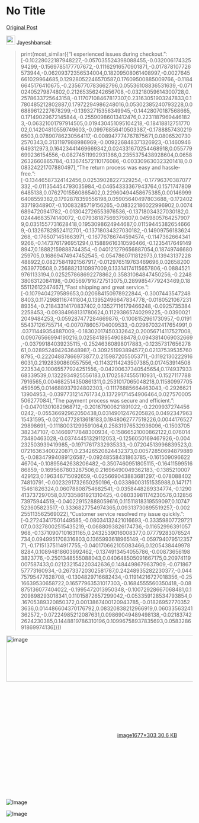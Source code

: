 # No Title

[Original Post](https://discourse.onlinedegree.iitm.ac.in/t/163247/115)

<aside class="quote group-ds-students" data-username="Jayeshbansal" data-post="114" data-topic="163247">
<div class="title">
<div class="quote-controls"></div>
<img alt="" width="24" height="24" src="https://dub1.discourse-cdn.com/flex013/user_avatar/discourse.onlinedegree.iitm.ac.in/jayeshbansal/48/66832_2.png" class="avatar"> Jayeshbansal:</div>
<blockquote>
<p>print(most_similar({“I experienced issues during checkout.”:[-0.10228022187948227,-0.057035524398088455,-0.03200617432594299,-0.1569785177707672,-0.11162916570901871,-0.017878107726573944,-0.06209372356534004,0.18209508061408997,-0.0027645661029964685,0.12928052246570587,0.17609500885009766,-0.11846645176410675,-0.2356770783662796,0.05536108836531639,-0.07102405279874802,0.21265356242656708,-0.03218059614300728,0.2578633725643158,-0.11707108467817307,0.23163051903247833,0.1780485212802887,0.17972294986248016,0.05302385240793228,0.06889612227678299,-0.13932715356349945,-0.14428070187568665,0.17149029672145844,-0.25590986013412476,0.22311879694461823,-0.06321001797914505,0.019430451095104218,-0.1841881275177002,0.14204810559749603,-0.09976856410503387,-0.17888574302196503,0.07890786230564117,-0.008947774767875671,0.08065207302570343,0.3131197988986969,-0.009226848371326923,-0.1460946649312973,0.16423441469669342,0.024331670254468918,0.055779699236154556,-0.08274511992931366,0.2355375438928604,0.06582632660865784,-0.13674572110176086,-0.003309630323201418,0.008324221707880497],“The return process was easy and hassle-free.”:[-0.13446587324142456,0.02539028227329254,-0.17796370387077332,-0.011354454793035984,-0.04654333367943764,0.15717478096485138,0.07627015560865402,0.22960494458675385,0.001469996408559382,0.1792878359556198,0.05905640497803688,-0.17240233719348907,-0.10083285719156265,-0.08322186022996902,0.00746894720941782,-0.013042726553976536,-0.13718034327030182,0.02444683574140072,-0.07938187569379807,0.04598057642579079,0.0351557731628418,0.1953098624944687,0.011594453826546669,-0.13267828524112701,-0.13718034327030182,-0.14909756183624268,-0.1765071451663971,-0.16776786744594574,-0.11473626643419266,-0.1473761796951294,0.15889616310596466,-0.12354176491498947,0.18882159888744354,-0.040121279656887054,0.18749746680259705,0.16869474947452545,-0.0547860711812973,0.13943137228488922,0.08275841921567917,-0.012976519763469696,0.026582002639770508,0.2568821310997009,0.13314174115657806,-0.08845219761133194,0.025257868692278862,0.35831084847450256,-0.22483806312084198,-0.005697916727513075,0.2899854779243469,0.1855112612247467],“Fast shipping and great service.”:[-0.1079404279589653,0.020684150978922844,-0.30074435472488403,0.11729881167411804,0.13952496647834778,-0.018052106723189354,-0.21843314170837402,0.13527116179466248,-0.09257353842258453,-0.09384968131780624,0.11293865740299225,-0.03900212049484253,-0.059287477284669876,-0.1008152961730957,-0.019155437126755714,-0.007078605704009533,-0.02967032417654991,0.03711449354887009,-0.18302017450332642,0.20056714117527008,0.09076566994190216,0.02584189549088478,0.0943814069032669,-0.03799184039235115,-0.25246360898017883,-0.1235731765627861,0.028952494263648987,-0.309251993894577,0.021375395357608795,-0.22204887866973877,0.2159872055053711,-0.11921302229166031,0.21928390860557556,-0.11432114243507385,0.017453914508223534,0.10065577924251556,-0.04200637340545654,0.17493793368339539,0.1322934925556183,0.17025874555110931,-0.15271177887916565,0.004682514350861311,0.2531017065048218,0.11580997705459595,0.014688937924802303,-0.11176885664463043,-0.292662113904953,-0.0397731214761734,0.13729171454906464,0.027570005506277084],“The payment process was secure and efficient.”:[-0.04701301082968712,-0.20167900621891022,-0.22099372744560242,-0.05536692962050438,0.03149012476205826,0.049234796315431595,-0.02104772813618183,0.1948062777519226,0.004417652729898691,-0.11180031299591064,0.25831976532936096,-0.1503705382347107,-0.14669717848300934,-0.15866521000862122,0.07601473480463028,-0.03744451329112053,-0.1256050169467926,-0.004232503939419985,-0.19717617332935333,-0.07204513996839523,0.07216363400220871,0.23426520824432373,0.005728506948798895,-0.08347994089126587,-0.09248558431863785,-0.16150909662246704,-0.10895642638206482,-0.3507460951805115,-0.1641159951686859,-0.1695667803287506,0.21696490049362183,-0.1385210007429123,0.196346715092659,-0.025669043883681297,-0.07808840274810791,-0.0023291732650250196,-0.03386003151535988,0.14717115461826324,0.06078808754682541,-0.0358448289334774,-0.1290413737297058,0.17335861921310425,-0.08033981174230576,0.1285673975944519,-0.040229152888059616,0.11511818319559097,0.10747523605823517,-0.3336827754974365,0.09313730895519257,-0.002255113562569022],“Customer service resolved my issue quickly.”:[-0.27243417501449585,-0.08034132421016693,-0.3335980772972107,0.03278002515435219,-0.0688093826174736,-0.11652996391057968,-0.13710907101631165,0.2432539016008377,0.07779283076524734,0.0949951708316803,0.1365993618965149,-0.05979407951235771,-0.17151375114917755,-0.040170662105083466,0.12054384499788284,0.10894818603992462,-0.1374913454055786,-0.008736561983823776,-0.2501348555088043,0.040648505091667175,0.20974119007587433,0.021232154220342636,0.1484498679637909,-0.07186757773160934,-0.26733720302581787,0.24248935282230377,-0.04475795477628708,-0.1304829716682434,-0.11914216727018356,-0.2516639530658722,0.16577963531017303,-0.1684555560350418,-0.08875136077404022,-0.1995472013950348,-0.10072928667068481,0.1209898293018341,0.11015872657299042,-0.053359128534793854,0.16705389320850372,0.0013867400120943785,-0.018269527703523636,0.014486604370176792,0.08320838212966919,0.06033563241362572,-0.07224985212087631,0.09869049489498138,-0.021837422624230385,0.1448819786310196,0.10996758937835693,0.058328691869974136]}))</p>
</blockquote>
</aside>
<p><div class="lightbox-wrapper"><a class="lightbox" href="https://europe1.discourse-cdn.com/flex013/uploads/iitm/original/3X/3/d/3dbd98abc92c7dcf888d90678c083e2459abe37c.png" data-download-href="/uploads/short-url/8ObkI5jIITh10uQzH8KCnVNtzd2.png?dl=1" title="image" rel="noopener nofollow ugc"><img src="https://europe1.discourse-cdn.com/flex013/uploads/iitm/optimized/3X/3/d/3dbd98abc92c7dcf888d90678c083e2459abe37c_2_690x124.png" alt="image" data-base62-sha1="8ObkI5jIITh10uQzH8KCnVNtzd2" width="690" height="124" srcset="https://europe1.discourse-cdn.com/flex013/uploads/iitm/optimized/3X/3/d/3dbd98abc92c7dcf888d90678c083e2459abe37c_2_690x124.png, https://europe1.discourse-cdn.com/flex013/uploads/iitm/optimized/3X/3/d/3dbd98abc92c7dcf888d90678c083e2459abe37c_2_1035x186.png 1.5x, https://europe1.discourse-cdn.com/flex013/uploads/iitm/optimized/3X/3/d/3dbd98abc92c7dcf888d90678c083e2459abe37c_2_1380x248.png 2x" data-dominant-color="767679"><div class="meta"><svg class="fa d-icon d-icon-far-image svg-icon" aria-hidden="true"><use href="#far-image"></use></svg><span class="filename">image</span><span class="informations">1677×303 30.6 KB</span><svg class="fa d-icon d-icon-discourse-expand svg-icon" aria-hidden="true"><use href="#discourse-expand"></use></svg></div></a></div></p>

![Image](https://dub1.discourse-cdn.com/flex013/user_avatar/discourse.onlinedegree.iitm.ac.in/jayeshbansal/48/66832_2.png)

![Image](https://europe1.discourse-cdn.com/flex013/uploads/iitm/optimized/3X/3/d/3dbd98abc92c7dcf888d90678c083e2459abe37c_2_690x124.png)